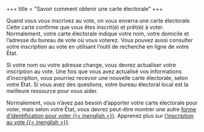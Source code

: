 +++
title = "Savoir comment obtenir une carte électorale"
+++

Quand vous vous inscrivez au vote, on vous enverra une carte électorale. Cette carte confirme que vous êtes inscrit(e) et prêt(e) à voter. Normalement, votre carte électorale indique votre nom, votre domicile et l’adresse du bureau de vote où vous voterez. Vous pouvez aussi consulter votre inscription au vote en utilisant l’outil de recherche en ligne de votre État.

Si votre nom ou votre adresse change, vous devrez actualiser votre inscription au vote. Une fois que vous avez actualisé vos informations d’inscription, vous pourriez recevoir une nouvelle carte électorale, selon votre État. Si vous avez des questions, votre bureau électoral local est la meilleure ressource pour vous aider.

Normalement, vous n’avez pas besoin d’apporter votre carte électorale pour voter, mais selon votre État, vous devrez peut-être montrer une autre [forme d’identification pour voter {{< inenglish >}}](https://www.usa.gov/voter-id). Apprenez plus sur [l’inscription au vote {{< inenglish >}}](https://www.usa.gov/voter-registration-card).
